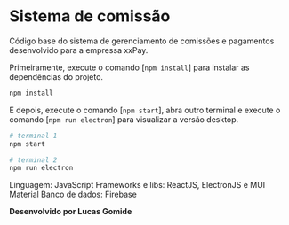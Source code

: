 # Sistema de comissão 

Código base do sistema de gerenciamento de comissões e pagamentos desenvolvido para a empressa xxPay.

Primeiramente, execute o comando [`npm install`] para instalar as dependências do projeto.

```bash
npm install
```

E depois, execute o comando [`npm start`], abra outro terminal e execute o comando [`npm run electron`] para visualizar a versão desktop.

```bash
# terminal 1
npm start
```

```bash
# terminal 2
npm run electron
```

Linguagem: JavaScript
Frameworks e libs: ReactJS, ElectronJS e MUI Material
Banco de dados: Firebase

**Desenvolvido por Lucas Gomide**

